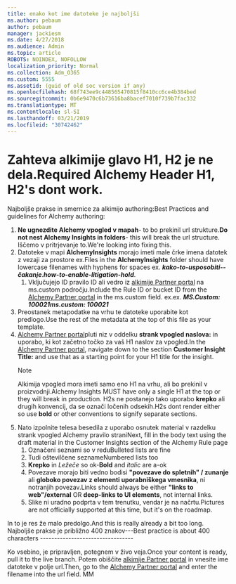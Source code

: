 ```yaml
---
title: enako kot ime datoteke je najboljši
ms.author: pebaum
author: pebaum
manager: jackiesm
ms.date: 4/27/2018
ms.audience: Admin
ms.topic: article
ROBOTS: NOINDEX, NOFOLLOW
localization_priority: Normal
ms.collection: Adm_O365
ms.custom: 5555
ms.assetid: (guid of old soc version if any)
ms.openlocfilehash: 68f743ee9c448565470815f8410cc6ce4b384bed
ms.sourcegitcommit: 0b6e9470c6b73616ba8bacef7010f739b7fac332
ms.translationtype: MT
ms.contentlocale: sl-SI
ms.lasthandoff: 03/21/2019
ms.locfileid: "30742462"
---
```

# <a name="required-alchemy-header-h1-h2s-dont-work"></a><span data-ttu-id="860b6-102">Zahteva alkimije glavo H1, H2 je ne dela.</span><span class="sxs-lookup"><span data-stu-id="860b6-102">Required Alchemy Header H1, H2's dont work.</span></span>
<span data-ttu-id="860b6-103">Najboljše prakse in smernice za alkimijo authoring:</span><span class="sxs-lookup"><span data-stu-id="860b6-103">Best Practices and guidelines for Alchemy authoring:</span></span>

1. <span data-ttu-id="860b6-104">**Ne ugnezdite Alchemy vpogled v mapah**- to bo prekinil url strukture.</span><span class="sxs-lookup"><span data-stu-id="860b6-104">**Do not nest Alchemy Insights in folders**- this will break the url structure.</span></span> <span data-ttu-id="860b6-105">Iščemo v pritrjevanje to.</span><span class="sxs-lookup"><span data-stu-id="860b6-105">We're looking into fixing this.</span></span>
1. <span data-ttu-id="860b6-106">Datoteke v mapi **AlchemyInsights** morajo imeti male črke imena datotek z vezaji za prostore ex.</span><span class="sxs-lookup"><span data-stu-id="860b6-106">Files in the **AlchemyInsights** folder should have lowercase filenames with hyphens for spaces ex.</span></span> <span data-ttu-id="860b6-107">***kako-to-usposobiti--čakanje***.</span><span class="sxs-lookup"><span data-stu-id="860b6-107">***how-to-enable-litigation-hold***.</span></span>
    1. <span data-ttu-id="860b6-108">Vključujejo ID pravilo ID ali vedro iz [alkimije Partner portal](https://alchemyportal.azurewebsites.net) na ms.custom področju.</span><span class="sxs-lookup"><span data-stu-id="860b6-108">Include the Rule ID or bucket ID from the [Alchemy Partner portal](https://alchemyportal.azurewebsites.net) in the ms.custom field.</span></span> <span data-ttu-id="860b6-109">ex.</span><span class="sxs-lookup"><span data-stu-id="860b6-109">ex.</span></span> <span data-ttu-id="860b6-110">***MS.Custom: 100021***</span><span class="sxs-lookup"><span data-stu-id="860b6-110">***ms.custom: 100021***</span></span>
1. <span data-ttu-id="860b6-111">Preostanek metapodatke na vrhu te datoteke uporabite kot predlogo.</span><span class="sxs-lookup"><span data-stu-id="860b6-111">Use the rest of the metadata at the top of this file as your template.</span></span>
1. <span data-ttu-id="860b6-112">[Alchemy Partner portal](https://alchemyportal.azurewebsites.net)pluti niz v oddelku **strank vpogled naslova:** in uporabo, ki kot začetno točko za vaš H1 naslov za vpogled.</span><span class="sxs-lookup"><span data-stu-id="860b6-112">In the [Alchemy Partner portal](https://alchemyportal.azurewebsites.net), navigate down to the section **Customer Insight Title:** and use that as a starting point for your H1 title for the insight.</span></span> 
    > [!NOTE]
    > <span data-ttu-id="860b6-113">Alkimija vpogled mora imeti samo eno H1 na vrhu, ali bo prekinil v proizvodnji.</span><span class="sxs-lookup"><span data-stu-id="860b6-113">Alchemy Insights MUST have only a single H1 at the top or they will break in production.</span></span> <span data-ttu-id="860b6-114">H2s ne postanejo tako uporabo **krepko** ali drugih konvencij, da se označi ločenih odsekih.</span><span class="sxs-lookup"><span data-stu-id="860b6-114">H2s dont render either so use **bold** or other conventions to signify separate sections.</span></span>
1. <span data-ttu-id="860b6-115">Nato izpolnite telesa besedila z uporabo osnutek material v razdelku strank vpogled Alchemy pravilo strani</span><span class="sxs-lookup"><span data-stu-id="860b6-115">Next, fill in the body text using the draft material in the Customer Insights section of the Alchemy Rule page</span></span>
    1. <span data-ttu-id="860b6-116">Označeni seznami so v redu</span><span class="sxs-lookup"><span data-stu-id="860b6-116">Bulleted lists are fine</span></span>
    1. <span data-ttu-id="860b6-117">Tudi oštevilčene sezname</span><span class="sxs-lookup"><span data-stu-id="860b6-117">Numbered lists too</span></span>
    1. <span data-ttu-id="860b6-118">**Krepko** in *Ležeče* so ok-</span><span class="sxs-lookup"><span data-stu-id="860b6-118">**Bold** and *italic* are a-ok</span></span>
    1. <span data-ttu-id="860b6-119">Povezave morajo biti vedno bodisi **"povezave do spletnih" / zunanje** ali **globoko povezav z elementi uporabniškega vmesnika**, ni notranjih povezav.</span><span class="sxs-lookup"><span data-stu-id="860b6-119">Links should always be either **"links to web"/external** OR **deep-links to UI elements**, not internal links.</span></span>
    1. <span data-ttu-id="860b6-120">Slike ni uradno podprta v tem trenutku, vendar je na načrtu.</span><span class="sxs-lookup"><span data-stu-id="860b6-120">Pictures are not officially supported at this time, but it's on the roadmap.</span></span>

<span data-ttu-id="860b6-121">In to je res že malo predolgo.</span><span class="sxs-lookup"><span data-stu-id="860b6-121">And this is really already a bit too long.</span></span> <span data-ttu-id="860b6-122">Najboljše prakse je približno 400 znakov---</span><span class="sxs-lookup"><span data-stu-id="860b6-122">Best practice is about 400 characters ---------------------------------</span></span>

<span data-ttu-id="860b6-123">Ko vsebino, je pripravljen, potegnem v živo veja.</span><span class="sxs-lookup"><span data-stu-id="860b6-123">Once your content is ready, pull it to the live branch.</span></span> <span data-ttu-id="860b6-124">Potem obiščite [alkimije Partner portal](https://alchemyportal.azurewebsites.net) in vnesite ime datoteke v polje url.</span><span class="sxs-lookup"><span data-stu-id="860b6-124">Then, go to the [Alchemy Partner portal](https://alchemyportal.azurewebsites.net) and enter the filename into the url field.</span></span> <span data-ttu-id="860b6-125">M</span><span class="sxs-lookup"><span data-stu-id="860b6-125">M</span></span>